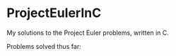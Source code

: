 # ProjectEulerInC
My solutions to the Project Euler problems, written in C.

Problems solved thus far:
